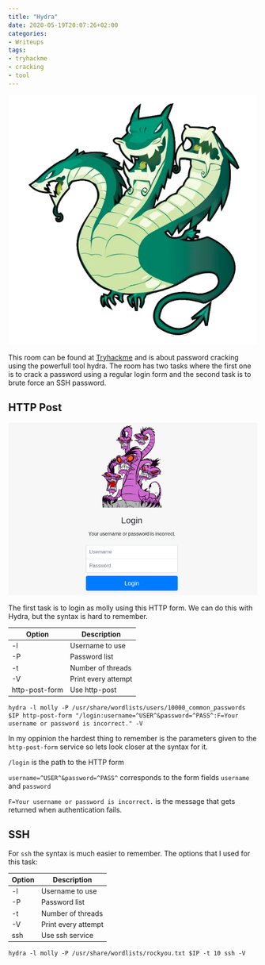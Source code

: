 ```yaml
---
title: "Hydra"
date: 2020-05-19T20:07:26+02:00
categories:
- Writeups
tags:
- tryhackme
- cracking
- tool
---
```


![Hydra](/images/hydra/hydra.png)

This room can be found at [Tryhackme](https://tryhackme.com/room/hydra) and is about password cracking using the powerfull tool hydra. The room has two tasks where the first one is to crack a password using a regular login form and the second task is to brute force an SSH password.

## HTTP Post

![Hydra Login](/images/hydra/login.png)

The first task is to login as molly using this HTTP form. We can do this with Hydra, but the syntax is hard to remember.

| Option | Description         |
|--------|---------------------|
| -l     | Username to use     |
| -P     | Password list       |
| -t     | Number of threads   |
| -V     | Print every attempt |
| http-post-form    | Use http-post     |

```
hydra -l molly -P /usr/share/wordlists/users/10000_common_passwords $IP http-post-form "/login:username=^USER^&password=^PASS^:F=Your username or password is incorrect." -V
```

In my oppinion the hardest thing to remember is the parameters given to the `http-post-form` service so lets look closer at the syntax for it.

`/login` is the path to the HTTP form

`username=^USER^&password=^PASS^` corresponds to the form fields `username` and `password`

`F=Your username or password is incorrect.` is the message that gets returned when authentication fails.

## SSH

For `ssh` the syntax is much easier to remember. The options that I used for this task:

| Option | Description         |
|--------|---------------------|
| -l     | Username to use     |
| -P     | Password list       |
| -t     | Number of threads   |
| -V     | Print every attempt |
| ssh    | Use ssh service     |

```
hydra -l molly -P /usr/share/wordlists/rockyou.txt $IP -t 10 ssh -V
```
